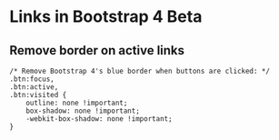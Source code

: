 # Links in Bootstrap 4 Beta

## Remove border on active links

```
/* Remove Bootstrap 4's blue border when buttons are clicked: */
.btn:focus,
.btn:active,
.btn:visited {
	outline: none !important;
	box-shadow: none !important;
	-webkit-box-shadow: none !important;
}
```
